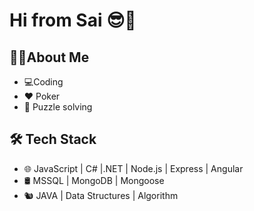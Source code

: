 

# **Hi from Sai** 😎👋
## 🧑‍💻About Me
- 💻Coding
- ♥️ Poker
- 🧩 Puzzle solving

## 🛠 Tech Stack
- 🌐  JavaScript | C# |.NET | Node.js | Express | Angular
- 🛢   MSSQL | MongoDB | Mongoose
- 🐿️  JAVA | Data Structures | Algorithm
